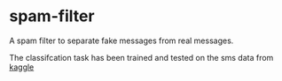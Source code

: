 # spam-filter
A spam filter to separate fake messages from real messages. 

The classifcation task has been trained and tested on the sms data from [kaggle](https://www.kaggle.com/uciml/sms-spam-collection-dataset)

